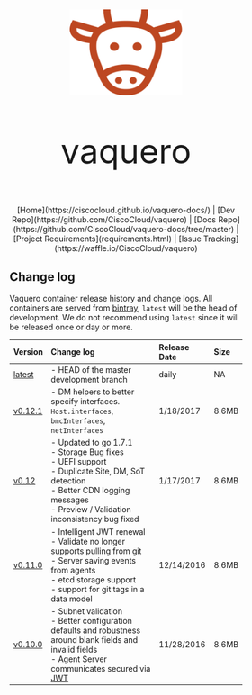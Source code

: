 <head>
            <meta charset="UTF-8">
            <!--[if IE]><meta http-equiv="X-UA-Compatible" content="IE=edge"><![endif]-->
            <meta name="viewport" content="width=device-width, initial-scale=1.0">
            <title>Vaquero README</title>
            <link rel="stylesheet" type="text/css" href="../doc.css">
            <link rel='shortcut icon' href='cow.png' type='image/x-icon'/ >
            <link rel="stylesheet" href="https://fonts.googleapis.com/css?family=Open+Sans:300,300italic,400,400italic,600,600italic%7CNoto+Serif:400,400italic,700,700italic%7CDroid+Sans+Mono:400">
            <style>
                .markdown-body {
                    box-sizing: border-box;
                    min-width: 200px;
                    max-width: 1100px;
                    margin: 0 auto;
                    padding: 45px;
                }
            </style>
</head><article class="markdown-body">

<div align="center">
<img src="cow.png" alt="Drawing" style="width: 200px;"/>
  <p style="font-size:60px">vaquero</p>
[Home](https://ciscocloud.github.io/vaquero-docs/) | [Dev Repo](https://github.com/CiscoCloud/vaquero) | [Docs Repo](https://github.com/CiscoCloud/vaquero-docs/tree/master) | [Project Requirements](requirements.html) | [Issue Tracking](https://waffle.io/CiscoCloud/vaquero)
</div>

# Change log

Vaquero container release history and change logs. All containers are served from [bintray](https://bintray.com/shippedrepos/vaquero/vaquero%3Avaquero), `latest` will be the head of development. We do not recommend using `latest` since it will be released once or day or more.

| Version                                                                       | Change log                                                                                                                                                                                         | Release Date | Size  |
|:------------------------------------------------------------------------------|:---------------------------------------------------------------------------------------------------------------------------------------------------------------------------------------------------|:-------------|:------|
| [latest](https://bintray.com/shippedrepos/vaquero/vaquero%3Avaquero/latest)   | - HEAD of the master development branch                                                                                                                                                            | daily        | NA    |
| [v0.12.1](https://bintray.com/shippedrepos/vaquero/vaquero%3Avaquero/v0.12.1) | - DM helpers to better specify interfaces. `Host.interfaces`, `bmcInterfaces`, `netInterfaces`                                                                                                     | 1/18/2017    | 8.6MB |
| [v0.12](https://bintray.com/shippedrepos/vaquero/vaquero%3Avaquero/v0.12)     | - Updated to go 1.7.1 <br> - Storage Bug fixes <br> - UEFI support <br> - Duplicate Site, DM, SoT detection <br> - Better CDN logging messages <br> - Preview / Validation inconsistency bug fixed | 1/17/2017    | 8.6MB |
| [v0.11.0](https://bintray.com/shippedrepos/vaquero/vaquero%3Avaquero/v0.11.0) | - Intelligent JWT renewal <br> - Validate no longer supports pulling from git <br> - Server saving events from agents <br> - etcd storage support <br> - support for git tags in a data model      | 12/14/2016   | 8.6MB |
| [v0.10.0](https://bintray.com/shippedrepos/vaquero/vaquero%3Avaquero/v0.10.0) | - Subnet validation <br> - Better configuration defaults and robustness around blank fields and invalid fields <br> - Agent Server communicates secured via [JWT](https://jwt.io/)                 | 11/28/2016   | 8.6MB |
